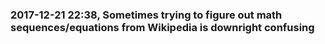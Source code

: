### 2017-12-21 22:38, Sometimes trying to figure out math sequences/equations from Wikipedia is downright confusing   
